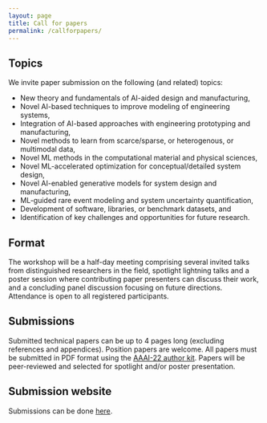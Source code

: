 ```yaml
---
layout: page
title: Call for papers
permalink: /callforpapers/
---
```


## Topics
We invite paper submission on the following (and related) topics:
- New theory and fundamentals of AI-aided design and manufacturing,
- Novel AI-based techniques to improve modeling of engineering systems,
- Integration of AI-based approaches with engineering prototyping and manufacturing,
- Novel methods to learn from scarce/sparse, or heterogenous, or multimodal data,
- Novel ML methods in the computational material and physical sciences,
- Novel ML-accelerated optimization for conceptual/detailed system design,
- Novel AI-enabled generative models for system design and manufacturing,
- ML-guided rare event modeling and system uncertainty quantification,
- Development of software, libraries, or benchmark datasets, and
- Identification of key challenges and opportunities for future research.

## Format
The workshop will be a half-day meeting comprising several invited talks from distinguished researchers in the field, spotlight lightning talks and a poster session where contributing paper presenters can discuss their work, and a concluding panel discussion focusing on future directions. Attendance is open to all registered participants.

## Submissions
Submitted technical papers can be up to 4 pages long (excluding references and appendices). Position papers are welcome. All papers must be submitted in PDF format using the [AAAI-22 author kit](https://aaai.org/Conferences/AAAI-22/submission-guidelines/). Papers will be peer-reviewed and selected for spotlight and/or poster presentation.   

## Submission website
Submissions can be done [here](https://openreview.net/group?id=AAAI.org/2022/Workshop/ADAM). 

